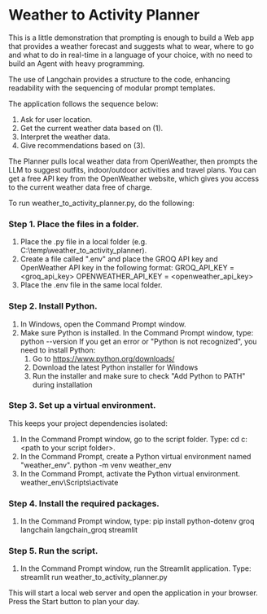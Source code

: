 # Weather to Activity Planner

This is a little demonstration that prompting is enough to build a Web app that provides a weather forecast and suggests what to wear, where to go and what to do in real-time in a language of your choice, with no need to build an Agent with heavy programming. 

The use of Langchain provides a structure to the code, enhancing readability with the sequencing of modular prompt templates. 

The application follows the sequence below:
1. Ask for user location.
2. Get the current weather data based on (1).  
3. Interpret the weather data.
4. Give recommendations based on (3).

The Planner pulls local weather data from OpenWeather, then prompts the LLM to suggest outfits, indoor/outdoor activities and travel plans. You can get a free API key from the OpenWeather website, which gives you access to the current weather data free of charge.


To run weather_to_activity_planner.py, do the following:

### Step 1. Place the files in a folder. 
1. Place the .py file in a local folder (e.g. C:\temp\weather_to_activity_planner).
2. Create a file called ".env" and place the GROQ API key and OpenWeather API key in the following format:
	GROQ_API_KEY = <groq_api_key>
	OPENWEATHER_API_KEY = <openweather_api_key>
3. Place the .env file in the same local folder. 

### Step 2. Install Python. 
1. In Windows, open the Command Prompt window.
2. Make sure Python is installed. In the Command Prompt window, type:
	python --version
If you get an error or "Python is not recognized", you need to install Python:
	1. Go to https://www.python.org/downloads/
	2. Download the latest Python installer for Windows
	3. Run the installer and make sure to check "Add Python to PATH" during installation

### Step 3. Set up a virtual environment. 
This keeps your project dependencies isolated:
1. In the Command Prompt window, go to the script folder. Type:
	cd c:\<path to your script folder>.
2. In the Command Prompt, create a Python virtual environment named "weather_env".
	python -m venv weather_env
3. In the Command Prompt, activate the Python virtual environment.
	weather_env\Scripts\activate

### Step 4. Install the required packages. 
1. In the Command Prompt window, type:
	pip install python-dotenv groq langchain langchain_groq streamlit

### Step 5. Run the script. 
1. In the Command Prompt window, run the Streamlit application. Type:
	streamlit run weather_to_activity_planner.py

This will start a local web server and open the application in your browser. Press the Start button to plan your day. 